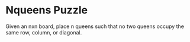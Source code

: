 # Nqueens Puzzle

Given an nxn board, place n queens such that no two queens occupy the same row, column, or diagonal.
